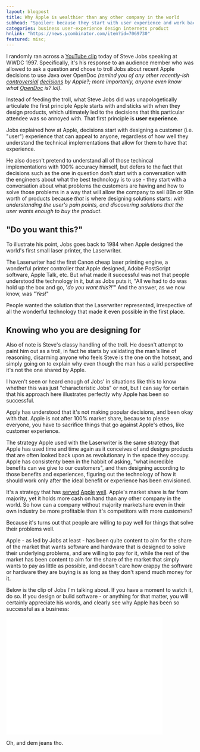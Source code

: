 ```yaml
---
layout: blogpost
title: Why Apple is wealthier than any other company in the world
subhead: "Spoiler: because they start with user experience and work backward from there"
categories: business user-experience design internets product
hnlink: "https://news.ycombinator.com/item?id=7069730"
featured: misc;
---
```


I randomly ran across a [YouTube clip](http://www.youtube.com/watch?v=FF-tKLISfPE) today of Steve Jobs speaking at WWDC 1997. Specifically, it's his response to an audience member who was allowed to ask a question and chose to troll Jobs about recent Apple decisions to use Java over OpenDoc *(remind you of any other recently-ish [controversial](http://www.apple.com/hotnews/thoughts-on-flash/) [decisions](http://www.theguardian.com/technology/2011/nov/09/adobe-flash-mobile-dead) by Apple?; more importanly, anyone even know what [OpenDoc](http://en.wikipedia.org/wiki/OpenDoc) is? lol)*.

Instead of feeding the troll, what Steve Jobs did was unapologetically articulate the first principle Apple starts with and sticks with when they design products, which ultimately led to the decisions that this particular attendee was so annoyed with. That first principle is **user experience**.

Jobs explained how at Apple, decisions start with designing a customer (i.e. "user") experience that can appeal to anyone, regardless of how well they understand the technical implementations that allow for them to have that experience.

He also doesn't pretend to understand all of those techincal implementations with 100% accuracy himself, but defers to the fact that decisions such as the one in question don't start with a conversation with the engineers about what the best technology is to use - they start with a conversation about what problems the customers are having and how to solve those problems in a way that will allow the company to sell 8Bn or 9Bn worth of products because *that* is where designing solutions starts: *with understanding the user's pain points, and discovering solutions that the user wants enough to buy the product*.

## "Do you want this?"

To illustrate his point, Jobs goes back to 1984 when Apple designed the world's first small laser printer, the Laserwriter.

The Laserwriter had the first Canon cheap laser printing engine, a wonderful printer controller that Apple designed, Adobe PostScript software, Apple Talk, etc. But what made it successful was not that people understood the technology in it, but as Jobs puts it, "All we had to do was hold up the box and go, '*do you want this?!*'" And the answer, as we now know, was "*Yes!*"

People wanted the solution that the Laserwriter represented, irrespective of all the wonderful technology that made it even possible in the first place.

## Knowing who you are designing for

Also of note is Steve's classy handling of the troll. He doesn't attempt to paint him out as a troll, in fact he starts by validating the man's line of reasoning, disarming anyone who feels Steve is the one on the hotseat, and simply going on to explain why even though the man has a valid perspective it's not the one shared by Apple.

I haven't seen or heard enough of Jobs' in situations like this to know whether this was just "characteristic Jobs" or not, but I can say for certain that his approach here illustrates perfectly why Apple has been so successful.

Apply has understood that it's not making popular decisions, and been okay with that. Apple is not after 100% market share, because to please everyone, you have to sacrifice things that go against Apple's ethos, like customer experience.

The strategy Apple used with the Laserwriter is the same strategy that Apple has used time and time again as it conceives of and designs products that are often looked back upon as revolutionary in the space they occupy. Apple has consistenty been in the habbit of asking, "what incredible benefits can we give to our customers", and then designing according to those benefits and experiences, figuring out the technology of how it should work only after the ideal benefit or experience has been envisioned.

It's a strategy that has [served](http://www.theatlantic.com/business/archive/2013/10/apple-has-10-percent-of-all-corporate-cash-and-more-profits-than-the-three-other-biggest-brands-combined/280197/) [Apple](http://money.cnn.com/2012/01/25/technology/thebuzz/) [well](http://bgr.com/2013/10/02/apple-cash-reserves-147-billion-dollars/). Apple's market share is far from majority, yet it holds more cash on hand than any other company in the world. So how can a company without majority marketshare even in their own industry be more profitable than it's competitors with more customers?

Because it's turns out that people are willing to pay well for things that solve their problems well.

Apple - as led by Jobs at least - has been quite content to aim for the share of the market that wants software and hardware that is designed to solve their underlying problems, and are willing to pay for it, while the rest of the market has been content to aim for the share of the market that simply wants to pay as little as possible, and doesn't care how crappy the software or hardware they are buying is as long as they don't spend much money for it.

Below is the clip of Jobs I'm talking about. If you have a moment to watch it, do so. If you design or build software - or anything for that matter, you will certainly appreciate his words, and clearly see why Apple has been so successful as a business:

<iframe width="420" height="315" src="//www.youtube.com/embed/FF-tKLISfPE" frameborder="0" allowfullscreen></iframe>

Oh, and dem jeans tho.
